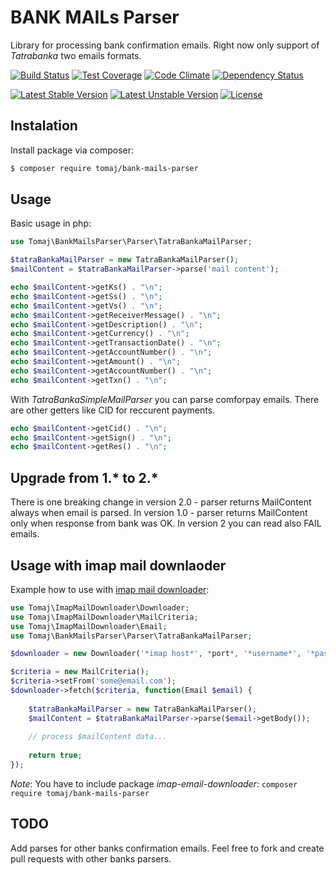 BANK MAILs Parser
====================

Library for processing bank confirmation emails.
Right now only support of *Tatrabanka* two emails formats.


[![Build Status](https://secure.travis-ci.org/tomaj/bank-mails-parser.png)](http://travis-ci.org/tomaj/bank-mails-parser)
[![Test Coverage](https://codeclimate.com/github/tomaj/bank-mails-parser/badges/coverage.svg)](https://codeclimate.com/github/tomaj/bank-mails-parser/coverage)
[![Code Climate](https://codeclimate.com/github/tomaj/bank-mails-parser/badges/gpa.svg)](https://codeclimate.com/github/tomaj/bank-mails-parser)
[![Dependency Status](https://www.versioneye.com/user/projects/54cf3fe4de7924b7ed000621/badge.svg?style=flat)](https://www.versioneye.com/user/projects/54cf3fe4de7924b7ed000621)

[![Latest Stable Version](https://poser.pugx.org/tomaj/bank-mails-parser/v/stable.svg)](https://packagist.org/packages/tomaj/bank-mails-parser)
[![Latest Unstable Version](https://poser.pugx.org/tomaj/bank-mails-parser/v/unstable.svg)](https://packagist.org/packages/tomaj/bank-mails-parser)
[![License](https://poser.pugx.org/tomaj/bank-mails-parser/license.svg)](https://packagist.org/packages/tomaj/bank-mails-parser)

Instalation
-----------

Install package via composer:

``` bash
$ composer require tomaj/bank-mails-parser
```

Usage
-----

Basic usage in php:

``` php
use Tomaj\BankMailsParser\Parser\TatraBankaMailParser;

$tatraBankaMailParser = new TatraBankaMailParser();
$mailContent = $tatraBankaMailParser->parse('mail content');

echo $mailContent->getKs() . "\n";
echo $mailContent->getSs() . "\n";
echo $mailContent->getVs() . "\n";
echo $mailContent->getReceiverMessage() . "\n";
echo $mailContent->getDescription() . "\n";
echo $mailContent->getCurrency() . "\n";
echo $mailContent->getTransactionDate() . "\n";
echo $mailContent->getAccountNumber() . "\n";
echo $mailContent->getAmount() . "\n";
echo $mailContent->getAccountNumber() . "\n";
echo $mailContent->getTxn() . "\n";
```

With *TatraBankaSimpleMailParser* you can parse comforpay emails. There are other getters like CID for reccurent payments.

``` php
echo $mailContent->getCid() . "\n";
echo $mailContent->getSign() . "\n";
echo $mailContent->getRes() . "\n";
```

Upgrade from 1.* to 2.*
-----------------------

There is one breaking change in version 2.0 - parser returns MailContent always when email is parsed. In version 1.0 - parser returns MailContent only when response from bank was OK. In version 2 you can read also FAIL emails.


Usage with imap mail downlaoder
-------------------------------

Example how to use with [imap mail downloader](https://github.com/tomaj/bank-mails-parser):

``` php
use Tomaj\ImapMailDownloader\Downloader;
use Tomaj\ImapMailDownloader\MailCriteria;
use Tomaj\ImapMailDownloader\Email;
use Tomaj\BankMailsParser\Parser\TatraBankaMailParser;

$downloader = new Downloader('*imap host*', *port*, '*username*', '*password*');

$criteria = new MailCriteria();
$criteria->setFrom('some@email.com');
$downloader->fetch($criteria, function(Email $email) {
    
    $tatraBankaMailParser = new TatraBankaMailParser();
	$mailContent = $tatraBankaMailParser->parse($email->getBody());
	
	// process $mailContent data...
	
	return true;
});
```

*Note*: You have to include package *imap-email-downloader*: ```composer require tomaj/bank-mails-parser```


TODO
----

Add parses for other banks confirmation emails.
Feel free to fork and create pull requests with other banks parsers.
